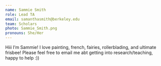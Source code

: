 ```yaml
---
name: Sammie Smith
role: Lead TA
email: samanthasmith@berkeley.edu
team: Scholars 
photo: Sammie_Smith.png
pronouns: She/Her
---
```

Hiii I’m Sammie! I love painting, french, fairies, rollerblading, and ultimate frisbee! Please feel free to email me abt getting into research/teaching, happy to help :))